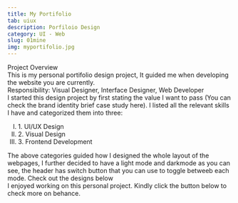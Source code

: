 ```yaml
---
title: My Portifolio
tab: uiux
description: Porfiloio Design
category: UI - Web
slug: 01mine
img: myportifolio.jpg
---
```


<div class="lg:p-4 pt-4 mb-4 text-pryColor font-bold text-2xl lg:text-4xl">
  Project Overview
</div>

<div class="lg:p-4 mb-4 leading-9">
This is my personal portifolio design project, It guided me when developing the website you are currently.
<div class="pt-4 ">
 <span class = "text-pryColor font-bold"> Responsibility:</span> Visual Designer, Interface Designer, Web Developer
</div>
</div>

<div class=" pt-4 lg:p-4 mb-4 leading-9">
I started this design project by first stating the value I want to pass (You can check the brand identity brief case study <nuxt-link to= "/" class = "text-pryColor">here</nuxt-link>). I listed all the relevant skills I have and categorized them into three:
  <ol type="I" class ="pl-4 pt-4">
    <li> 1. UI/UX Design</li>
    <li>2. Visual Design</li>
    <li>3. Frontend Development</li>
  </ol>
  <div class = "pt-4">
    The above categories guided how I designed the whole layout of the webpages, I further decided to have a light mode and darkmode as you can see, the header has switch button that you can use to toggle betweeb each mode. Check out the designs below 
  </div>
</div>

  <div class="mt-14">
    <div><dynamic-image filename="lightmode.png"></dynamic-image> </div>
    <div Class = "mt-14"><dynamic-image filename="Darkmode.png"></dynamic-image> </div>
  </div>

<!--more-->

  <div class="mt-14 pt-4 lg:p-4 mb-4 leading-9">
    I enjoyed working on this personal project. Kindly click the button below to check more on behance.
  </div>

<btn3 class ="mt-4" text="See More" href="https://www.behance.net/gallery/121511065/UX-Portifolio-website-Landing-Page"> </btn3 >
